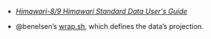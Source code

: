 - [_Himawari-8/9 Himawari Standard Data User's Guide_](http://www.data.jma.go.jp/mscweb/en/himawari89/space_segment/hsd_sample/HS_D_users_guide_en_v11.pdf)

- @benelsen’s [wrap.sh](https://gist.github.com/benelsen/e8f53ceccc7104a1634cc05ed3368169), which defines the data’s projection.

